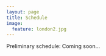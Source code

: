 ```yaml
---
layout: page
title: Schedule
image:
  feature: london2.jpg
---
```

Preliminary schedule:
Coming soon...

<!--
More details to be announced

Start Time: 8am  
Coffee breaks at 10:00am-10:30am and 3:00pm-3:30pm  
Lunch 12-1pm  
End time: 5pm  

| -Time-  | Description |
| --- | --- |
| 8:00--8:05 | **Opening Remarks** |
| 8:05--9:00 | **Invited Talk by Kai Chen (Hong Kong Univ. of Science & Technology)** *Towards Datacenter-Scale Deep Learning with Efficient Networking* |
| 9:00--10:00  | **Paper Session 1** |
|               | *BFSPMiner: An Effective and Efficient Batch-Free Algorithm for Mining Sequential Patterns over Data Streams*  |
|               | *Combining Multiple Decision Trees using a Similarity Approach* |
| 10:00--10:30 | **Coffee Break** |
| 10:30--11:30 | **Invited Talk by Jure Leskovec (Stanford University)** *Mining Online Networks and Communities* |
| 11:30--12:00 | **Paper Session 2** |
|               | *Analyzing Evolving Stories in News Articles* |
| 12:00--13:00 | **Lunch Break** |
| 13:00--14:00 | **Invited Talk by Martin Wicke (Google)** *Learning from Real-World Data with TensorFlow* |
| 14:00--15:00 | **Paper Session 3** |
|               | *AdaHash: Hashing Based Scalable, Adaptive Hierarchical Clustering of Streaming Data on Map-Reduce Frameworks* |
|               | *Online Conformance Checking: Relating Event Streams to Process Models using Prefix-Alignments* |
| 15:00--15:30 | **Coffee Break** |
| 15:30--16:25 | **Talk by Talk by Huan Liu (Arizona State University)** *Big Data + Deep Learning = A Universal Solution?* |
| 16:25--16:55 | **Paper Session 4** |
|               | *dLSTM: a new approach for anomaly detection using deep learning with delayed prediction* |
| 16:55--17:00 | **Final Remarks** |

-->


